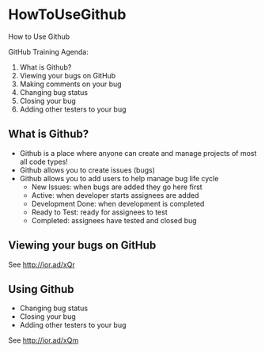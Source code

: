 # HowToUseGithub
How to Use Github

GitHub Training Agenda:
1.	What is Github?
2.	Viewing your bugs on GitHub
3.	Making comments on your bug
4.	Changing bug status 
5.	Closing your bug
6.	Adding other testers to your bug

## What is Github?
- Github is a place where anyone can create and manage projects of most all code types! 
- Github allows you to create issues (bugs) 
- Github allows you to add users to help manage bug life cycle
  - New Issues: when bugs are added they go here first
  - Active: when developer starts assignees are added 
  - Development Done: when development is completed
  - Ready to Test: ready for assignees to test
  - Completed: assignees have tested and closed bug
  
## Viewing your bugs on GitHub
See http://ior.ad/xQr 

## Using Github
- Changing bug status 
- Closing your bug
- Adding other testers to your bug

See http://ior.ad/xQm


  

